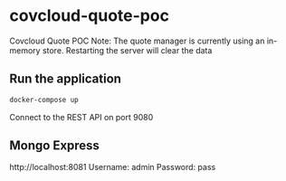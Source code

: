 # covcloud-quote-poc
Covcloud Quote POC
Note:  The quote manager is currently using an in-memory store.  Restarting the server will clear the data 


## Run the application
```bash
docker-compose up
```
Connect to the REST API on port 9080

## Mongo Express
http://localhost:8081
Username: admin
Password: pass